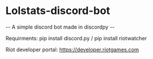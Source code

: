 # Lolstats-discord-bot

-- A simple discord bot made in discordpy --

Requirments:
  pip install discord.py /
  pip install riotwatcher

Riot developer portal: https://developer.riotgames.com
  
